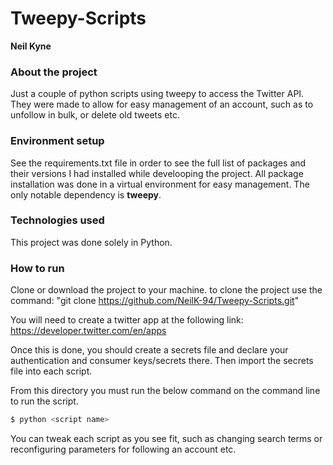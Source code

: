 # Tweepy-Scripts
**Neil Kyne**

### About the project
Just a couple of python scripts using tweepy to access the Twitter API. They were made to allow for easy management of an account, such as to unfollow in bulk, or delete old tweets etc.

### Environment setup
See the requirements.txt file in order to see the full list of packages and their versions I had installed while develooping the project. All package installation was done in a virtual environment for easy management. The only notable dependency is **tweepy**.

### Technologies used
This project was done solely in Python.

### How to run
Clone or download the project to your machine. to clone the project use the command: "git clone https://github.com/NeilK-94/Tweepy-Scripts.git"

You will need to create a twitter app at the following link: https://developer.twitter.com/en/apps

Once this is done, you should create a secrets file and declare your authentication and consumer keys/secrets there. Then import the secrets file into each script.

From this directory you must run the below command on the command line to run the script.
```python
$ python <script name>
```

You can tweak each script as you see fit, such as changing search terms or reconfiguring parameters for following an account etc.
